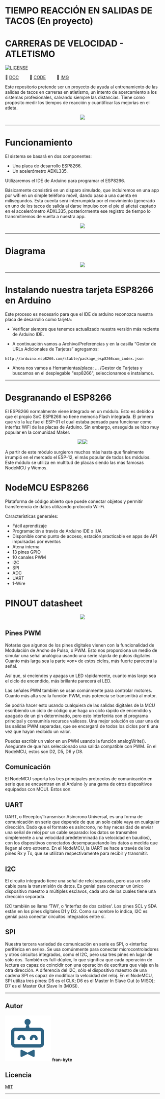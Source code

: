 # TIEMPO REACCIÓN EN SALIDAS DE TACOS (En proyecto)
# CARRERAS DE VELOCIDAD - ATLETISMO

[![LICENSE](https://img.shields.io/badge/license-MIT-lightgrey.svg)](/LICENSE.txt)

📕  [DOC](/doc)         📕  [CODE](/code)         📕  [IMG](/img)        


Este repositorio pretende ser un proyecto de ayuda al entrenamiento de las salidas de tacos en carreras en atletismo, un intento de acercamiento a los sistemas profesionales, salvando siempre las distancias. Tiene como propósito medir los tiempos de reacción y cuantificar las mejorías en el atleta.




<p align="center">
  <img src="https://github.com/fran-byte/tiempo_reaccion/blob/main/mdArchives/tacos_salida.jpg">
</p>



---
# Funcionamiento

El sistema se basará en dos componentes:
- Una placa de desarrollo ESP8266.
- Un acelerómetro ADXL335.

Utilizaremos el IDE de Arduino para programar el ESP8266.

Básicamente consistirá en un disparo simulado, que incluiremos en una app por wifi en un simple teléfono móvil, dando paso a una cuenta en milisegundos.
Esta cuenta será interrumpida por el movimiento (generado en uno de los tacos de salida al darse impulso con el pie el atleta) captado en el accelerómetro ADXL335, posteriormente ese registro de tiempo lo transmitiremos de vuelta a nuestra app.

<p align="center">
  <img src="https://github.com/fran-byte/tiempo_reaccion/blob/main/mdArchives/modulo-esp8266-esp&ADXL335jpg.jpg">
</p>

---

# Diagrama

<p align="center">
  <img src="https://github.com/fran-byte/tiempo_reaccion/blob/main/mdArchives/diag.jpg">
</p>

---

# Instalando nuestra tarjeta ESP8266 en Arduino



Este proceso es necesario para que el IDE de arduino reconozca nuestra placa de desarrollo como tarjeta:

- Verificar siempre que tenemos actualizado nuestra versión más reciente de Arduino IDE.

- A continuación vamos a Archivo/Preferencias y en la casilla  “Gestor de URLs Adicionales de Tarjetas” agregamos:

```
http://arduino.esp8266.com/stable/package_esp8266com_index.json
```
- Ahora nos vamos a Herramientas/placa: … /Gestor de Tarjetas y buscamos en el desplegable "esp8266", seleccionamos e instalamos.

---

# Desgranando el ESP8266

El ESP8266 normalmente viene integrado en un módulo. Esto es debido a que el propio SoC ESP8266 no tiene memoria Flash integrada. El primero que vio la luz fue el ESP-01 el cual estaba pensado para funcionar como interfaz WiFi de las placas de Arduino. Sin embargo, enseguida se hizo muy popular en la comunidad Maker.

<p align="center">
  <img src="https://github.com/fran-byte/tiempo_reaccion/blob/main/mdArchives/250px-ESP-01.jpg"><img src="https://github.com/fran-byte/tiempo_reaccion/blob/main/mdArchives/ESP8266 pla.jpg">
</p>


A partir de este módulo surgieron muchos más hasta que finalmente irrumpió en el mercado el ESP-12, el más popular de todos los módulos. Este módulo se utiliza en multitud de placas siendo las más famosas NodeMCU y Wemos.

# NodeMCU ESP8266
Plataforma de código abierto que puede conectar objetos y permitir transferencia de datos utilizando protocolo Wi-Fi.

Características generales:

- Fácil aprendizaje
- Programación a través de Arduino IDE o IUA
- Disponible como punto de acceso, estación practicable en apps de API impulsadas por eventos
- Atena interna
- 13 pines GPIO
- 10 canales PWM
- I2C
- SPI
- ADC
- UART
- 1-Wire

# PINOUT datasheet

<p align="center">
  <img src="https://github.com/fran-byte/tiempo_reaccion/blob/main/mdArchives/gpio-nodemcu-esp8266.svg">
</p>

## Pines PWM
Notarás que algunos de los pines digitales vienen con la funcionalidad de Modulación de Ancho de Pulso, o PWM. Esto nos proporciona un medio de simular una señal analógica usando una serie rápida de pulsos digitales. Cuanto más larga sea la parte «on» de estos ciclos, más fuerte parecerá la señal.

Así que, si enciendes y apagas un LED rápidamente, cuanto más largo sea el ciclo de encendido, más brillante parecerá el LED.

Las señales PWM también se usan comúnmente para controlar motores. Cuanto más alta sea la función PWM, más potencia se transmitirá al motor.

Se podría hacer esto usando cualquiera de las salidas digitales de la MCU escribiendo un ciclo de código que haga un ciclo rápido de encendido y apagado de un pin determinado, pero esto interferiría con el programa principal y consumiría recursos valiosos. Una mejor solución es usar una de las salidas PWM separadas, que se encargará de todos los ciclos por ti una vez que hayan recibido un valor.

Puedes escribir un valor en un PWM usando la función analogWrite(). Asegúrate de que has seleccionado una salida compatible con PWM. En el NodeMCU, estos son D2, D5, D6 y D8.

## Comunicación
El NodeMCU soporta los tres principales protocolos de comunicación en serie que se encuentran en el Arduino (y una gama de otros dispositivos equipados con MCU). Estos son:

## UART
UART, o Receptor/Transmisor Asíncrono Universal, es una forma de comunicación en serie que depende de que un solo cable vaya en cualquier dirección. Dado que el formato es asíncrono, no hay necesidad de enviar una señal de reloj por un cable separado: los datos se transmiten simplemente a una velocidad predeterminada (la velocidad en baudios), con los dispositivos conectados desempaquetando los datos a medida que llegan al otro extremo. En el NodeMCU, la UART se hace a través de los pines Rx y Tx, que se utilizan respectivamente para recibir y transmitir.

## I2C
El circuito integrado tiene una señal de reloj separada, pero usa un solo cable para la transmisión de datos. Es genial para conectar un único dispositivo maestro a múltiples esclavos, cada uno de los cuales tiene una dirección separada.

I2C también se llama ‘TWI’, o ‘interfaz de dos cables’. Los pines SCL y SDA están en los pines digitales D1 y D2. Como su nombre lo indica, I2C es genial para conectar circuitos integrados entre sí.

## SPI
Nuestra tercera variedad de comunicación en serie es SPI, o «interfaz periférica en serie». Se usa comúnmente para conectar microcontroladores y otros circuitos integrados, como el I2C, pero usa tres pines en lugar de sólo dos. También es full-dúplex, lo que significa que cada operación de lectura es capaz de coincidir con una operación de escritura que viaja en la otra dirección. A diferencia del I2C, sólo el dispositivo maestro de una cadena SPI es capaz de modificar la velocidad del reloj. En el NodeMCU, SPI utiliza tres pines: D5 es el CLK; D6 es el Master In Slave Out (o MISO); D7 es el Master Out Slave In (MOSI).

---

## Autor ️
<img src="mdArchives/logo.png"/> **fran-byte**



## Licencia
[MIT](https://choosealicense.com/licenses/mit/)

---
